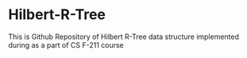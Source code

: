 # Hilbert-R-Tree
This is Github Repository of Hilbert R-Tree data structure implemented during as a part of CS F-211 course
